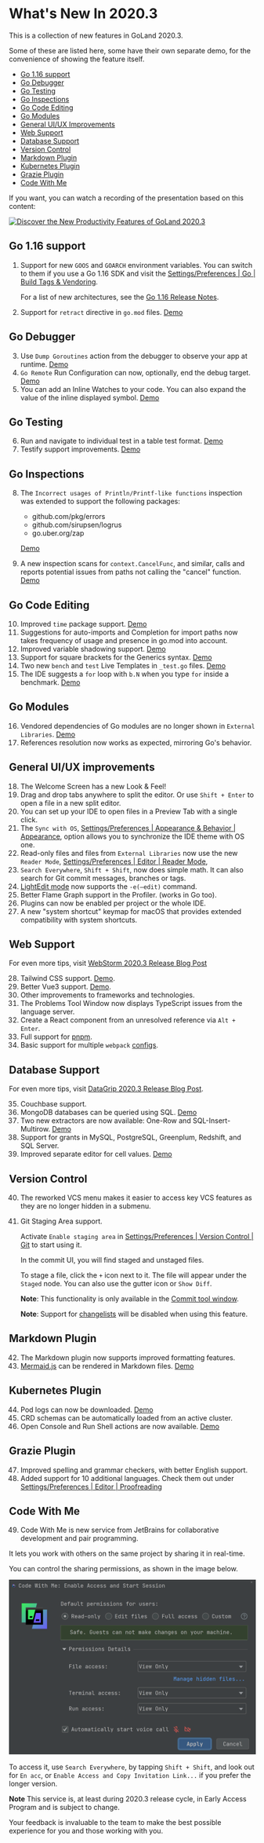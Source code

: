 # What's New In 2020.3

This is a collection of new features in GoLand 2020.3.

Some of these are listed here, some have their own separate demo,
for the convenience of showing the feature itself.

- [Go 1.16 support](#go-116-support)
- [Go Debugger](#go-debugger)
- [Go Testing](#go-testing)
- [Go Inspections](#go-inspections)
- [Go Code Editing](#go-code-editing)
- [Go Modules](#go-modules)
- [General UI/UX Improvements](#general-uiux-improvements)
- [Web Support](#web-support)
- [Database Support](#database-support)
- [Version Control](#version-control)
- [Markdown Plugin](#markdown-plugin)
- [Kubernetes Plugin](#kubernetes-plugin)
- [Grazie Plugin](#grazie-plugin)
- [Code With Me](#code-with-me)

If you want, you can watch a recording of the presentation based on
this content:

[![Discover the New Productivity Features of GoLand 2020.3](https://img.youtube.com/vi/GumVwef1LhQ/0.jpg)](https://www.youtube.com/watch?v=GumVwef1LhQ "Discover the New Productivity Features of GoLand 2020.3")

## Go 1.16 support

01. Support for new `GOOS` and `GOARCH` environment variables.
    You can switch to them if you use a Go 1.16 SDK and visit
    the [Settings/Preferences | Go | Build Tags & Vendoring](jetbrains://GoLand/settings?name=Go--Build+Tags+%26+Vendoring).
    
    For a list of new architectures, see the [Go 1.16 Release Notes](https://tip.golang.org/doc/go1.16#ports).
02. Support for `retract` directive in `go.mod` files.
    [Demo](02%20-%20retract/go.mod)

## Go Debugger

03. Use `Dump Goroutines` action from the debugger to observe your app at runtime.
    [Demo](03%20-%20dump%20goroutines/main.go)
04. `Go Remote` Run Configuration can now, optionally, end the debug target.
    [Demo](04%20-%20go%20remote%20changes/main.go)
05. You can add an Inline Watches to your code.
    You can also expand the value of the inline displayed symbol.
    [Demo](05%20-%20debug%20watches/main.go)

## Go Testing

06. Run and navigate to individual test in a table test format.
    [Demo](06%20-%20table%20testing/main_test.go)
07. Testify support improvements.
    [Demo](07%20-%20testify/main_test.go) 

## Go Inspections

08. The `Incorrect usages of Println/Printf-like functions` inspection 
    was extended to support the following packages:
    - github.com/pkg/errors
    - github.com/sirupsen/logrus
    - go.uber.org/zap
    
    [Demo](08%20-%20extended%20printf%20inspection/main.go)
09. A new inspection scans for `context.CancelFunc`, and similar, calls
    and reports potential issues from paths not calling the "cancel" function.
    [Demo](09%20-%20context%20cancel/main.go)

## Go Code Editing

10. Improved `time` package support.
    [Demo](10%20-%20better%20time/main.go)
11. Suggestions for auto-imports and Completion for import paths
    now takes frequency of usage and presence in go.mod into account.
12. Improved variable shadowing support.
    [Demo](12%20-%20variable%20shadowing/main.go)
13. Support for square brackets for the Generics syntax.
    [Demo](13%20-%20generics/main.go2)
14. Two new `bench` and `test` Live Templates in `_test.go` files.
    [Demo](14%20-%20bench%20test/main_test.go)
15. The IDE suggests a `for` loop with `b.N` when you type `for` inside a benchmark.
    [Demo](15%20-%20bench%20for%20loop/main_test.go)

## Go Modules

16. Vendored dependencies of Go modules are no longer shown in `External Libraries`.
    [Demo](16%20-%20better%20vendor/main.go)
17. References resolution now works as expected, mirroring Go's behavior.

## General UI/UX improvements

18. The Welcome Screen has a new Look & Feel!
19. Drag and drop tabs anywhere to split the editor.
    Or use `Shift + Enter` to open a file in a new split editor.
20. You can set up your IDE to open files in a Preview Tab with a single click.
21. The `Sync with OS`, [Settings/Preferences | Appearance & Behavior | Appearance](jetbrains://GoLand/settings?name=Appearance+%26+Behavior--Appearance),
    option allows you to synchronize the IDE theme with OS one.
22. Read-only files and files from `External Libraries` now use the new `Reader Mode`,
    [Settings/Preferences | Editor | Reader Mode](jetbrains://GoLand/settings?name=Editor--Reader+Mode),
23. `Search Everywhere`, `Shift + Shift`, now does simple math.
    It can also search for Git commit messages, branches or tags.
24. [LightEdit mode](https://www.jetbrains.com/help/go/lightedit-mode.html)
    now supports the `-e(–edit)` command.
25. Better Flame Graph support in the Profiler. (works in Go too).
26. Plugins can now be enabled per project or the whole IDE.
27. A new "system shortcut" keymap for macOS that provides extended compatibility with system shortcuts.

## Web Support

For even more tips, visit [WebStorm 2020.3 Release Blog Post](https://blog.jetbrains.com/webstorm/2020/11/webstorm-2020-3/)

28. Tailwind CSS support.
    [Demo](28%20-%20tailwind/src/index.css).
29. Better Vue3 support.
    [Demo](28%20-%20tailwind/src/main.js).
30. Other improvements to frameworks and technologies.
31. The Problems Tool Window now displays TypeScript issues from the language server.
32. Create a React component from an unresolved reference via `Alt + Enter`.
33. Full support for [pnpm](https://pnpm.js.org/).
34. Basic support for multiple `webpack` [configs](https://webpack.js.org/concepts/configuration/).

## Database Support

For even more tips, visit [DataGrip 2020.3 Release Blog Post](https://blog.jetbrains.com/datagrip/2020/11/25/datagrip-2020-3-sql-for-mongodb-azure-ad-auth-new-extractors-and-more/).

35. Couchbase support.
36. MongoDB databases can be queried using SQL.
    [Demo](36%20-%20mongosql/readme.txt)
37. Two new extractors are now available: One-Row and SQL-Insert-Multirow.
    [Demo](36%20-%20mongosql/readme.txt)
38. Support for grants in MySQL, PostgreSQL, Greenplum, Redshift, and SQL Server.
39. Improved separate editor for cell values.
    [Demo](36%20-%20mongosql/readme.txt)
    
## Version Control

40. The reworked VCS menu makes it easier to access key VCS features as they are no longer hidden in a submenu.
41. Git Staging Area support.
    
    Activate `Enable staging area` in [Settings/Preferences | Version Control | Git](jetbrains://GoLand/settings?name=Version+Control--Git) to start using it.
    
    In the commit UI, you will find staged and unstaged files.
    
    To stage a file, click the `+` icon next to it.
    The file will appear under the `Staged` node.
    You can also use the gutter icon or `Show Diff`.
    
    **Note**: This functionality is only available in the [Commit tool window](https://www.jetbrains.com/help/go/commit-and-push-changes.html#commit).

    **Note**: Support for [changelists](https://www.jetbrains.com/help/go/managing-changelists.html) will be disabled when using this feature.

## Markdown Plugin

42. The Markdown plugin now supports improved formatting features.
43. [Mermaid.js](https://mermaid-js.github.io/) can be rendered in Markdown files.
    [Demo](43%20-%20mermaid/readme.md)

## Kubernetes Plugin

44. Pod logs can now be downloaded.
    [Demo](44%20-%20kubernetes/db.yaml)
45. CRD schemas can be automatically loaded from an active cluster.
46. Open Console and Run Shell actions are now available.
    [Demo](44%20-%20kubernetes/db.yaml)

## Grazie Plugin

47. Improved spelling and grammar checkers, with better English support.
48. Added support for 10 additional languages.
    Check them out under [Settings/Preferences | Editor | Proofreading](jetbrains://GoLand/settings?name=Editor--Proofreading)

## Code With Me

49. Code With Me is new service from JetBrains for collaborative development and pair programming.

It lets you work with others on the same project by sharing it in real-time.

You can control the sharing permissions, as shown in the image below.

![Code With Me Sharing Permissions.png](code-with-me-sharing-permissions.png)

To access it, use `Search Everywhere`, by tapping `Shift + Shift`, and
look out for `En acc`, or `Enable Access and Copy Invitation Link...`
if you prefer the longer version.

**Note** This service is, at least during 2020.3 release cycle,
in Early Access Program and is subject to change.

Your feedback is invaluable to the team to make the best possible
experience for you and those working with you.
